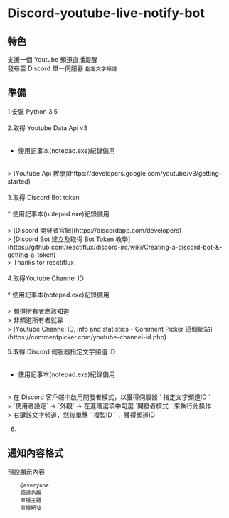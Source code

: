 # Discord-youtube-live-notify-bot


## 特色
支援一個 Youtube 頻道直播提醒 <br>
發布至 Discord 單一伺服器 `指定文字頻道`<br>


## 準備
1.安裝 Python 3.5 <br>
<br>
2.取得 Youtube Data Api v3 <br> 
<br>
* 使用記事本(notepad.exe)紀錄備用<br> 
<br>
> [Youtube Api 教學](https://developers.google.com/youtube/v3/getting-started)<br> 
<br>
3.取得 Discord Bot token <br>
<br>
* 使用記事本(notepad.exe)紀錄備用<br> 
<br>
> [Discord 開發者官網](https://discordapp.com/developers)<br> 
> [Discord Bot 建立及取得 Bot Token 教學](https://github.com/reactiflux/discord-irc/wiki/Creating-a-discord-bot-&-getting-a-token) <br> 
> Thanks for reactiflux <br>
<br>
4.取得Youtube Channel ID <br> 
<br>
* 使用記事本(notepad.exe)紀錄備用<br> 
<br>
> 頻道所有者應該知道<br> 
> 非頻道所有者就靠<br> 
> [Youtube Channel ID, info and statistics - Comment Picker 這個網站](https://commentpicker.com/youtube-channel-id.php)<br> 

5.取得 Discord 伺服器指定文字頻道 ID <br> 
<br>
* 使用記事本(notepad.exe)紀錄備用<br> 
<br>
> 在 Discord 客戶端中啟用開發者模式，以獲得伺服器 ` 指定文字頻道ID `  <br> 
> `使用者設定` -> `外觀` -> 在進階選項中勾選 `開發者模式 ` 來執行此操作<br> 
> 右鍵該文字頻道，然後單擊 ` 複製ID ` ，獲得頻道ID <br> 

6. <br>
## 通知內容格式

預設顯示內容
        
        @everyone
        頻道名稱
        直播主題
        直播網址

